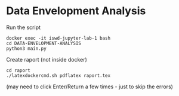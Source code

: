 # Data Envelopment Analysis

Run the script
```
docker exec -it iswd-jupyter-lab-1 bash
cd DATA-ENVELOPMENT-ANALYSIS
python3 main.py
```


Create raport (not inside docker)
```
cd raport
./latexdockercmd.sh pdflatex raport.tex
```
(may need to click Enter/Return a few times - just to skip the errors)